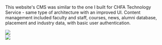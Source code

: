 This website's CMS was similar to the one I built for CHFA Technology Service - same type of
architecture with an improved UI. Content management included faculty and staff, courses, news,
alumni database, placement and industry data, with basic user authentication.

<div class="screenshots row">
  <div class="col-6">
    <img class="img-fluid" src="/static/projects/uni_comstudy/1.jpg">
  </div>
  <div class="col-6">
    <img class="img-fluid" src="/static/projects/uni_comstudy/2.jpg">
  </div>
</div>

